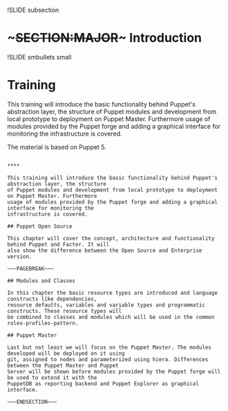 !SLIDE subsection
# ~~~SECTION:MAJOR~~~ Introduction


!SLIDE smbullets small
# Training

This training will introduce the basic functionality behind Puppet's abstraction layer, the structure
of Puppet modules and development from local prototype to deployment on Puppet Master. Furthermore
usage of modules provided by the Puppet forge and adding a graphical interface for monitoring the 
infrastructure is covered.

The material is based on Puppet 5.

~~~SECTION:handouts~~~

****

This training will introduce the basic functionality behind Puppet's abstraction layer, the structure
of Puppet modules and development from local prototype to deployment on Puppet Master. Furthermore
usage of modules provided by the Puppet forge and adding a graphical interface for monitoring the 
infrastructure is covered.

## Puppet Open Source

This chapter will cover the concept, architecture and functionality behind Puppet and Facter. It will
also show the difference between the Open Source and Enterprise version.

~~~PAGEBREAK~~~

## Modules and Classes

In this chapter the basic resource types are introduced and language constructs like dependencies,
resource defaults, variables and variable types and programmatic constructs. These resource types will
be combined to classes and modules which will be used in the common roles-profiles-pattern.

## Puppet Master

Last but not least we will focus on the Puppet Master. The modules developed will be deployed on it using
git, assigned to nodes and parameterized using hiera. Differences between the Puppet Master and Puppet
Server will be shown before modules provided by the Puppet forge will be used to extend it with the
PuppetDB as reporting backend and Puppet Explorer as graphical interface.

~~~ENDSECTION~~~
